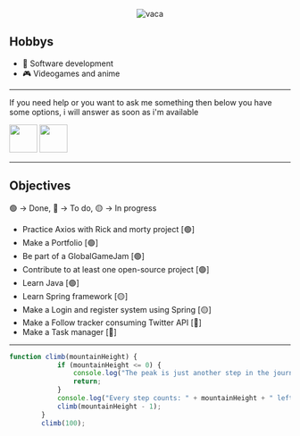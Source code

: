 <div align="center">
  

![vaca](https://github.com/user-attachments/assets/48683e3b-f770-4ebe-b72b-99c87feef6dc)


</div>

<h2>
Hobbys
</h2>
<ul>
  <li>
    📙 Software development
  </li>
  <li>
    🎮 Videogames and anime
  </li>
</ul>
<hr/>

  If you need help or you want to ask me something then below you have some options, i will answer as soon as i'm available

<div>
    <a href="https://www.linkedin.com/in/esteban-durante/" target="_blank"><img src="https://www.logo.wine/a/logo/LinkedIn/LinkedIn-Icon-Logo.wine.svg" height="50px" width="50px"></a>
    <a href="mailto:estebandurante194@gmail.com"><img src="https://www.svgrepo.com/show/223047/gmail.svg" height="50px" width="50px"/></a>
</div>
<hr/>
<h2>
  Objectives
</h2>
🟢 -> Done, 🔴 -> To do, 🟡 -> In progress
<ul>
  <li>Practice Axios with Rick and morty project [🟢]</li>
  <li>Make a Portfolio [🟢]</li>
  <li>Be part of a GlobalGameJam [🟢]</li>
  <li>Contribute to at least one open-source project [🟢]</li>
  <li>Learn Java [🟢]</li>
  <li>Learn Spring framework [🟡] </li>
  <li>Make a Login and register system using Spring [🟡]</li>
  <li>Make a Follow tracker consuming Twitter API [🔴]</li>
  <li>Make a Task manager [🔴]</li>
  
</ul>
<hr/>
  
```JavaScript
function climb(mountainHeight) {
            if (mountainHeight <= 0) {
                console.log("The peak is just another step in the journey.");
                return;
            }
            console.log("Every step counts: " + mountainHeight + " left.");
            climb(mountainHeight - 1);
        }
        climb(100);
```
